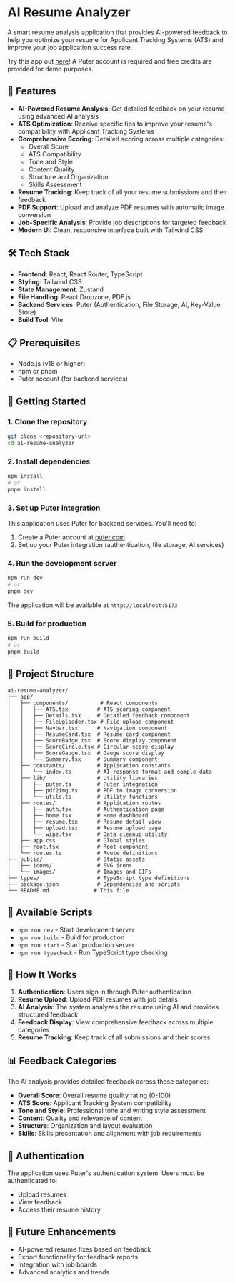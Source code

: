 # AI Resume Analyzer

A smart resume analysis application that provides AI-powered feedback to help you optimize your resume for Applicant Tracking Systems (ATS) and improve your job application success rate.

Try this app out [here](https://puter.com/app/jimmys-ai-resume-analyzer)! A Puter account is required and free credits are provided for demo purposes.

## 🚀 Features

- **AI-Powered Resume Analysis**: Get detailed feedback on your resume using advanced AI analysis
- **ATS Optimization**: Receive specific tips to improve your resume's compatibility with Applicant Tracking Systems
- **Comprehensive Scoring**: Detailed scoring across multiple categories:
  - Overall Score
  - ATS Compatibility
  - Tone and Style
  - Content Quality
  - Structure and Organization
  - Skills Assessment
- **Resume Tracking**: Keep track of all your resume submissions and their feedback
- **PDF Support**: Upload and analyze PDF resumes with automatic image conversion
- **Job-Specific Analysis**: Provide job descriptions for targeted feedback
- **Modern UI**: Clean, responsive interface built with Tailwind CSS

## 🛠️ Tech Stack

- **Frontend**: React, React Router, TypeScript
- **Styling**: Tailwind CSS
- **State Management**: Zustand
- **File Handling**: React Dropzone, PDF.js
- **Backend Services**: Puter (Authentication, File Storage, AI, Key-Value Store)
- **Build Tool**: Vite

## 📋 Prerequisites

- Node.js (v18 or higher)
- npm or pnpm
- Puter account (for backend services)

## 🚀 Getting Started

### 1. Clone the repository

```bash
git clone <repository-url>
cd ai-resume-analyzer
```

### 2. Install dependencies

```bash
npm install
# or
pnpm install
```

### 3. Set up Puter integration

This application uses Puter for backend services. You'll need to:

1. Create a Puter account at [puter.com](https://puter.com)
2. Set up your Puter integration (authentication, file storage, AI services)

### 4. Run the development server

```bash
npm run dev
# or
pnpm dev
```

The application will be available at `http://localhost:5173`

### 5. Build for production

```bash
npm run build
# or
pnpm build
```

## 📁 Project Structure

```
ai-resume-analyzer/
├── app/
│   ├── components/          # React components
│   │   ├── ATS.tsx         # ATS scoring component
│   │   ├── Details.tsx     # Detailed feedback component
│   │   ├── FileUploader.tsx # File upload component
│   │   ├── Navbar.tsx      # Navigation component
│   │   ├── ResumeCard.tsx  # Resume card component
│   │   ├── ScoreBadge.tsx  # Score display component
│   │   ├── ScoreCircle.tsx # Circular score display
│   │   ├── ScoreGauge.tsx  # Gauge score display
│   │   └── Summary.tsx     # Summary component
│   ├── constants/          # Application constants
│   │   └── index.ts        # AI response format and sample data
│   ├── lib/                # Utility libraries
│   │   ├── puter.ts        # Puter integration
│   │   ├── pdf2img.ts      # PDF to image conversion
│   │   └── utils.ts        # Utility functions
│   ├── routes/             # Application routes
│   │   ├── auth.tsx        # Authentication page
│   │   ├── home.tsx        # Home dashboard
│   │   ├── resume.tsx      # Resume detail view
│   │   ├── upload.tsx      # Resume upload page
│   │   └── wipe.tsx        # Data cleanup utility
│   ├── app.css             # Global styles
│   ├── root.tsx            # Root component
│   └── routes.ts           # Route definitions
├── public/                 # Static assets
│   ├── icons/              # SVG icons
│   └── images/             # Images and GIFs
├── types/                  # TypeScript type definitions
├── package.json            # Dependencies and scripts
└── README.md              # This file
```

## 🔧 Available Scripts

- `npm run dev` - Start development server
- `npm run build` - Build for production
- `npm run start` - Start production server
- `npm run typecheck` - Run TypeScript type checking

## 🎯 How It Works

1. **Authentication**: Users sign in through Puter authentication
2. **Resume Upload**: Upload PDF resumes with job details
3. **AI Analysis**: The system analyzes the resume using AI and provides structured feedback
4. **Feedback Display**: View comprehensive feedback across multiple categories
5. **Resume Tracking**: Keep track of all submissions and their scores

## 📊 Feedback Categories

The AI analysis provides detailed feedback across these categories:

- **Overall Score**: Overall resume quality rating (0-100)
- **ATS Score**: Applicant Tracking System compatibility
- **Tone and Style**: Professional tone and writing style assessment
- **Content**: Quality and relevance of content
- **Structure**: Organization and layout evaluation
- **Skills**: Skills presentation and alignment with job requirements

## 🔐 Authentication

The application uses Puter's authentication system. Users must be authenticated to:
- Upload resumes
- View feedback
- Access their resume history

## 🔮 Future Enhancements

- AI-powered resume fixes based on feedback
- Export functionality for feedback reports
- Integration with job boards
- Advanced analytics and trends


